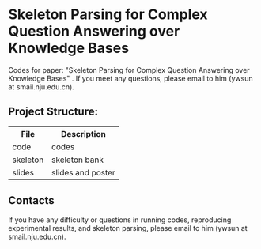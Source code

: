 # Skeleton Parsing for Complex Question Answering over Knowledge Bases

Codes for paper: "Skeleton Parsing for Complex Question Answering over Knowledge Bases" .
If you meet any questions, please email to him (ywsun at smail.nju.edu.cn). 

## Project Structure:

<table>
    <tr>
        <th>File</th><th>Description</th>
    </tr>
    <tr>
        <td>code</td><td>codes</td>
    </tr>
    <tr>
        <td>skeleton</td><td>skeleton bank</td>
    </tr>
    <tr>
        <td>slides</td><td>slides and poster</td>
    </tr>
</table>
 

## Contacts
If you have any difficulty or questions in running codes, reproducing experimental results, and skeleton parsing, please email to him (ywsun at smail.nju.edu.cn). 


